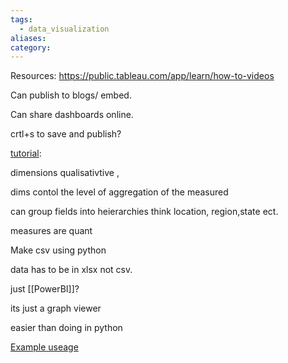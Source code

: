 ```yaml
---
tags:
  - data_visualization
aliases: 
category:
---
```

Resources:
https://public.tableau.com/app/learn/how-to-videos

Can publish to blogs/ embed. 

Can share dashboards online.

crtl+s to save and publish?

[tutorial](https://public.tableau.com/app/learn/how-to-videos): 

dimensions qualisativtive ,

dims contol the level of aggregation of the measured


can group fields into heierarchies think location, region,state ect.



measures are quant

Make csv using python

data has to be in xlsx not csv. 

just [[PowerBI]]?

its just a graph viewer 

easier than doing in python

[Example useage](https://www.youtube.com/watch?v=L5PL0gg1cPQ)

